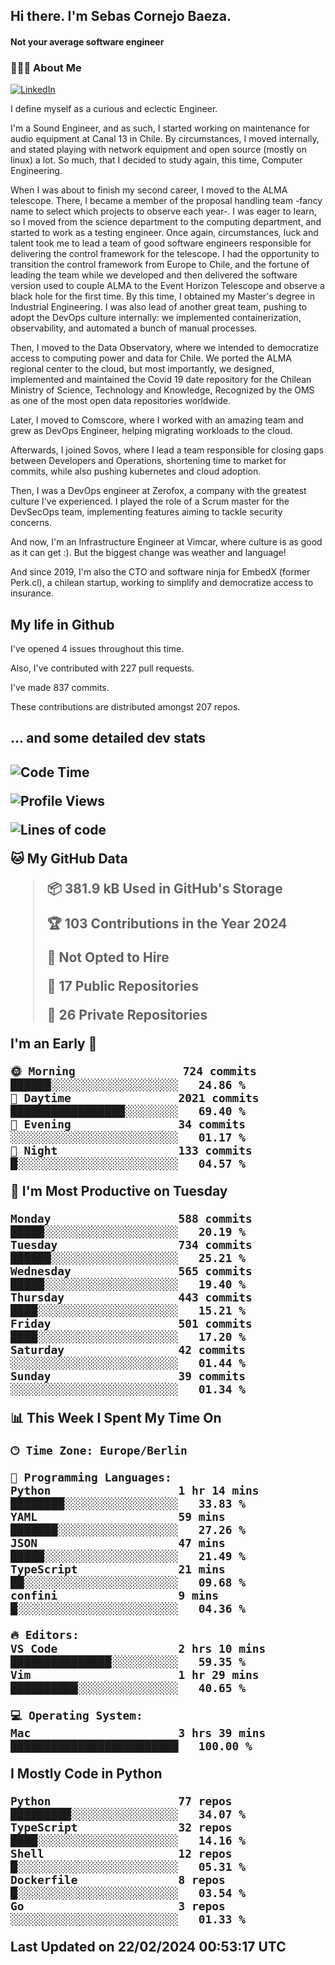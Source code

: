 <h2> Hi there.  I'm Sebas Cornejo Baeza.</h2>
<h4> Not your average software engineer</h4>
<h3> 👨🏻‍💻 About Me </h3>
<a href="http://linkedin.com/in/sebastian-cornejo-baeza/"><img alt="LinkedIn" src="https://img.shields.io/badge/Sebas%20Cornejo%20-informational?style=appveyor&logo=linkedin"></a>


I define myself as a curious and eclectic Engineer.

I'm a Sound Engineer, and as such, I started working on maintenance for audio equipment at Canal 13 in Chile.
By circumstances, I moved internally, and stated playing with network equipment and open source (mostly on linux) 
a lot. So much, that I decided to study again, this time, Computer Engineering.

When I was about to finish my second career, I moved to the ALMA telescope. There, I became a member of the proposal handling team
-fancy name to select which projects to observe each year-. 
I was eager to learn, so I moved from the science department to the computing department, and started to work as 
a testing engineer. Once again, circumstances, luck and talent took me to lead a team of good software engineers 
responsible for delivering the control framework for the telescope. I had the opportunity to transition the control framework from
Europe to Chile, and the fortune of leading the team while we developed and then delivered the software
version used to couple ALMA to the Event Horizon Telescope and observe a black hole for the first time.
By this time, I obtained my Master's degree in Industrial Engineering.
I was also lead of another great team, pushing to adopt the DevOps culture internally: we implemented containerization, observability, and automated a bunch of manual processes.

Then, I moved to the Data Observatory, where we intended to democratize access to computing power
and data for Chile. We ported the ALMA regional center to the cloud, but most importantly, we designed, implemented
and maintained the Covid 19 date repository for the Chilean Ministry of Science, Technology and Knowledge, Recognized by the OMS as one of the most open
data repositories worldwide.

Later, I moved to Comscore, where I worked with an amazing team and grew as DevOps Engineer, helping migrating workloads to the cloud.

Afterwards, I joined Sovos, where I lead a team responsible for closing gaps between Developers and Operations, shortening time to market for commits, while
also pushing kubernetes and cloud adoption.

Then, I was a DevOps engineer at Zerofox, a company with the greatest culture I've experienced. I played the role of a Scrum master for the DevSecOps team,
implementing features aiming to tackle security concerns.

And now, I'm an Infrastructure Engineer at Vimcar, where culture is as good as it can get :). But the biggest change was weather and language!
 
And since 2019, I'm also the CTO and software ninja for EmbedX (former Perk.cl), a chilean startup, working to simplify and democratize access to insurance.

<h2> My life in Github </h2>

I've opened 4 issues throughout this time.

Also, I've contributed with 227 pull requests.

I've made 837 commits.

These contributions are distributed amongst 207 repos.

<h2>... and some detailed dev stats<h2>

<!--START_SECTION:waka-->
![Code Time](http://img.shields.io/badge/Code%20Time-670%20hrs%2029%20mins-blue)

![Profile Views](http://img.shields.io/badge/Profile%20Views-0-blue)

![Lines of code](https://img.shields.io/badge/From%20Hello%20World%20I%27ve%20Written-1.2%20million%20lines%20of%20code-blue)

**🐱 My GitHub Data** 

> 📦 381.9 kB Used in GitHub's Storage 
 > 
> 🏆 103 Contributions in the Year 2024
 > 
> 🚫 Not Opted to Hire
 > 
> 📜 17 Public Repositories 
 > 
> 🔑 26 Private Repositories 
 > 
**I'm an Early 🐤** 

```text
🌞 Morning                724 commits         ██████░░░░░░░░░░░░░░░░░░░   24.86 % 
🌆 Daytime                2021 commits        █████████████████░░░░░░░░   69.40 % 
🌃 Evening                34 commits          ░░░░░░░░░░░░░░░░░░░░░░░░░   01.17 % 
🌙 Night                  133 commits         █░░░░░░░░░░░░░░░░░░░░░░░░   04.57 % 
```
📅 **I'm Most Productive on Tuesday** 

```text
Monday                   588 commits         █████░░░░░░░░░░░░░░░░░░░░   20.19 % 
Tuesday                  734 commits         ██████░░░░░░░░░░░░░░░░░░░   25.21 % 
Wednesday                565 commits         █████░░░░░░░░░░░░░░░░░░░░   19.40 % 
Thursday                 443 commits         ████░░░░░░░░░░░░░░░░░░░░░   15.21 % 
Friday                   501 commits         ████░░░░░░░░░░░░░░░░░░░░░   17.20 % 
Saturday                 42 commits          ░░░░░░░░░░░░░░░░░░░░░░░░░   01.44 % 
Sunday                   39 commits          ░░░░░░░░░░░░░░░░░░░░░░░░░   01.34 % 
```


📊 **This Week I Spent My Time On** 

```text
🕑︎ Time Zone: Europe/Berlin

💬 Programming Languages: 
Python                   1 hr 14 mins        ████████░░░░░░░░░░░░░░░░░   33.83 % 
YAML                     59 mins             ███████░░░░░░░░░░░░░░░░░░   27.26 % 
JSON                     47 mins             █████░░░░░░░░░░░░░░░░░░░░   21.49 % 
TypeScript               21 mins             ██░░░░░░░░░░░░░░░░░░░░░░░   09.68 % 
confini                  9 mins              █░░░░░░░░░░░░░░░░░░░░░░░░   04.36 % 

🔥 Editors: 
VS Code                  2 hrs 10 mins       ███████████████░░░░░░░░░░   59.35 % 
Vim                      1 hr 29 mins        ██████████░░░░░░░░░░░░░░░   40.65 % 

💻 Operating System: 
Mac                      3 hrs 39 mins       █████████████████████████   100.00 % 
```

**I Mostly Code in Python** 

```text
Python                   77 repos            █████████░░░░░░░░░░░░░░░░   34.07 % 
TypeScript               32 repos            ████░░░░░░░░░░░░░░░░░░░░░   14.16 % 
Shell                    12 repos            █░░░░░░░░░░░░░░░░░░░░░░░░   05.31 % 
Dockerfile               8 repos             █░░░░░░░░░░░░░░░░░░░░░░░░   03.54 % 
Go                       3 repos             ░░░░░░░░░░░░░░░░░░░░░░░░░   01.33 % 
```




 Last Updated on 22/02/2024 00:53:17 UTC
<!--END_SECTION:waka-->
